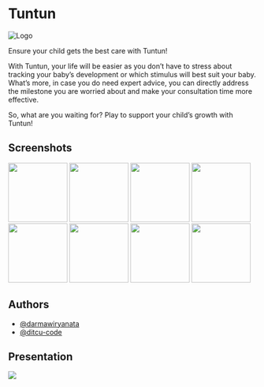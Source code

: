 # Tuntun

![Logo](https://drive.google.com/uc?export=view&id=1k3Y3Ckz__7BADKvW5dJXqILMOryrTGVz)

Ensure your child gets the best care with Tuntun!

With Tuntun, your life will be easier as you don’t have to stress about tracking your baby’s development or which stimulus will best suit your baby.
What’s more, in case you do need expert advice, you can directly address the milestone you are worried about and make your consultation time more effective.

So, what are you waiting for?
Play to support your child’s growth with Tuntun!

## Screenshots

<img src="https://drive.google.com/uc?export=view&id=12HZ6df8B6Z9FpkAfkKf5uivv8C9KlFoP" width=120 />    <img src="https://drive.google.com/uc?export=view&id=1T9AUEzcSo-6XlExD4Ct8e0rgWtaoSs8p" width=120 /> <img src="https://drive.google.com/uc?export=view&id=1CljZzFAfLjf7cVxM6fwn_KZhpqQay1-N" width=120 /> <img src="https://drive.google.com/uc?export=view&id=1Kem16nBvnphkmc5dVUedHwZ2mT4QFE7U" width=120 /> <img src="https://drive.google.com/uc?export=view&id=1z6EKoPpVhgOa64i45BG4rggypUIVb9Jv" width=120 /> <img src="https://drive.google.com/uc?export=view&id=10jb1qE4gEwJ6L8E0amQh3KD58oBSewjg" width=120 /> <img src="https://drive.google.com/uc?export=view&id=1qa0MR0twn2I-HBJJt_0DHxJmDbpHR2hj" width=120 /> <img src="https://drive.google.com/uc?export=view&id=1jvypOh94OyIY8PlBMlh4n-Ts6j20oYMT" width=120 />

## Authors

- [@darmawiryanata](https://www.github.com/darmawiryanata)
- [@ditcu-code](https://www.github.com/ditcu-code)

## Presentation

[![](https://img.youtube.com/vi/OkcyHv-mHb8/0.jpg)](https://www.youtube.com/watch?v=OkcyHv-mHb8&t=1s "Tuntun App Demo - Lihat Langsung Aplikasinya - YouTube")
